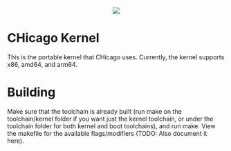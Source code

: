 <p align=center>
	<a href="https://www.codacy.com/manual/CHOSTeam/CHicago-Kernel?utm_source=github.com&amp;utm_medium=referral&amp;utm_content=CHOSTeam/CHicago-Kernel&amp;utm_campaign=Badge_Grade"><img src="https://app.codacy.com/project/badge/Grade/7aaacd97d3fb4dc983105849412666ef"></a>
</p>

# CHicago Kernel

This is the portable kernel that CHicago uses. Currently, the kernel supports x86, amd64, and arm64.

# Building

Make sure that the toolchain is already built (run make on the toolchain/kernel folder if you want just the kernel toolchain, or under the toolchain folder for both kernel and boot toolchains), and run make.
View the makefile for the available flags/modifiers (TODO: Also document it here).
